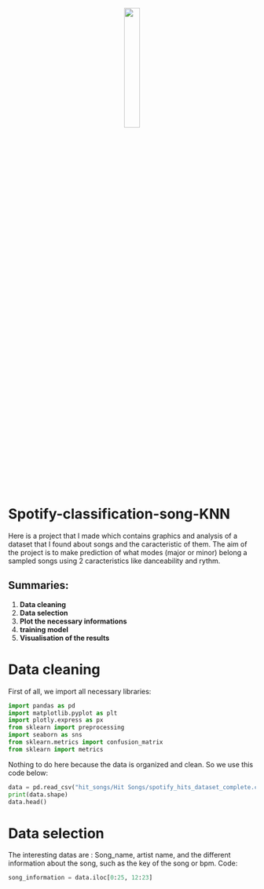 
<p align="center" width="100%">
    <img width="25%" src="https://github.com/hadjuse/Spotify-recommendation-KNN/blob/main/images/logo.png">
</p>


# Spotify-classification-song-KNN
Here is a project that I made which contains graphics and analysis of a dataset that I found about songs and the caracteristic of them.
The aim of the project is to make prediction of what modes (major or minor) belong a sampled songs using 2 caracteristics like danceability and rythm.

## Summaries:
  1. **Data cleaning**
  2. **Data selection**
  3. **Plot the necessary informations**
  4. **training model**
  5. **Visualisation of the results**
  
 # Data cleaning
 First of all, we import all necessary libraries:
  ```python
import pandas as pd
import matplotlib.pyplot as plt
import plotly.express as px
from sklearn import preprocessing
import seaborn as sns
from sklearn.metrics import confusion_matrix
from sklearn import metrics
 ```
 Nothing to do here because the data is organized and clean. So we use this code below:
 ```python
 data = pd.read_csv("hit_songs/Hit Songs/spotify_hits_dataset_complete.csv", sep='\t', parse_dates=True)
print(data.shape)
data.head()
 ```
 # Data selection
The interesting datas are : Song_name, artist name, and the different information about the song, such as the key of the song or bpm.
Code:
```python
song_information = data.iloc[0:25, 12:23]
```

